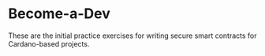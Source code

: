 # Become-a-Dev
These are the initial practice exercises for writing secure smart contracts for Cardano-based projects.
